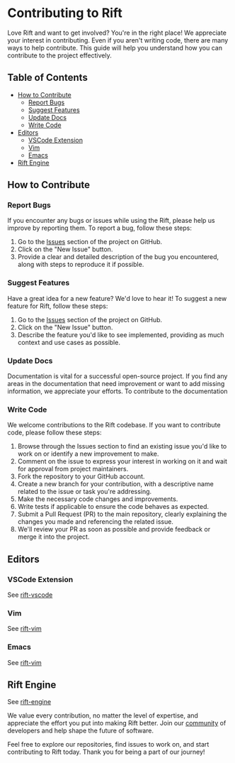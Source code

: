 # Contributing to Rift

Love Rift and want to get involved? You're in the right place! We appreciate your interest in contributing. Even if you aren't writing code, there are many ways to help contribute. This guide will help you understand how you can contribute to the project effectively.

## Table of Contents

- [How to Contribute](#how-to-contribute)
  - [Report Bugs](#report-bugs)
  - [Suggest Features](#suggest-features)
  - [Update Docs](#update-docs)
  - [Write Code](#write-code)
- [Editors](#editors)
    - [VSCode Extension](#vscode-extension)
    - [Vim](#vim)
    - [Emacs](#emacs)
- [Rift Engine](#rift-engine)

## How to Contribute

### Report Bugs

If you encounter any bugs or issues while using the Rift, please help us improve by reporting them. To report a bug, follow these steps:

1. Go to the [Issues](https://github.com/morph-labs/rift/issues) section of the project on GitHub.
1. Click on the "New Issue" button.
1. Provide a clear and detailed description of the bug you encountered, along with steps to reproduce it if possible.

### Suggest Features

Have a great idea for a new feature? We'd love to hear it! To suggest a new feature for Rift, follow these steps:

1. Go to the [Issues](https://github.com/morph-labs/rift/issues) section of the project on GitHub.
1. Click on the "New Issue" button.
1. Describe the feature you'd like to see implemented, providing as much context and use cases as possible.

### Update Docs

Documentation is vital for a successful open-source project. If you find any areas in the documentation that need improvement or want to add missing information, we appreciate your efforts. To contribute to the documentation

### Write Code

We welcome contributions to the Rift codebase. If you want to contribute code, please follow these steps:

1. Browse through the Issues section to find an existing issue you'd like to work on or identify a new improvement to make.
1. Comment on the issue to express your interest in working on it and wait for approval from project maintainers.
1. Fork the repository to your GitHub account.
1. Create a new branch for your contribution, with a descriptive name related to the issue or task you're addressing.
1. Make the necessary code changes and improvements.
1. Write tests if applicable to ensure the code behaves as expected.
1. Submit a Pull Request (PR) to the main repository, clearly explaining the changes you made and referencing the related issue.
1. We'll review your PR as soon as possible and provide feedback or merge it into the project.

## Editors
### VSCode Extension
See [rift-vscode](/editors/rift-vscode/CONTRIBUTING.md)
### Vim
See [rift-vim](/editors/rift-vim/README.md)
### Emacs
See [rift-vim](/editors/rift-emacs/README.md)
## Rift Engine
See [rift-engine](/rift-engine/README.md)

We value every contribution, no matter the level of expertise, and appreciate the effort you put into making Rift better. Join our [community](https://discord.gg/wa5sgWMfqv) of developers and help shape the future of software.

Feel free to explore our repositories, find issues to work on, and start contributing to Rift today. Thank you for being a part of our journey!